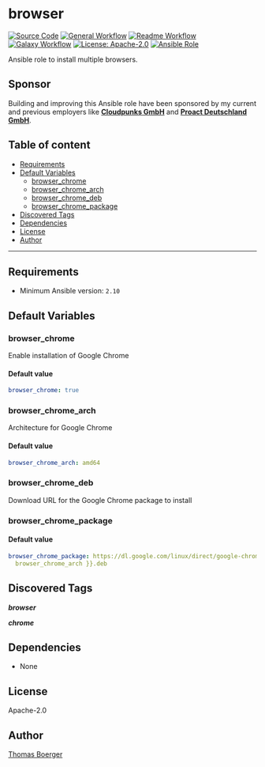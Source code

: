 # browser

[![Source Code](https://img.shields.io/badge/github-source%20code-blue?logo=github&amp;logoColor=white)](https://github.com/rolehippie/browser)
[![General Workflow](https://github.com/rolehippie/browser/actions/workflows/general.yml/badge.svg)](https://github.com/rolehippie/browser/actions/workflows/general.yml)
[![Readme Workflow](https://github.com/rolehippie/browser/actions/workflows/docs.yml/badge.svg)](https://github.com/rolehippie/browser/actions/workflows/docs.yml)
[![Galaxy Workflow](https://github.com/rolehippie/browser/actions/workflows/galaxy.yml/badge.svg)](https://github.com/rolehippie/browser/actions/workflows/galaxy.yml)
[![License: Apache-2.0](https://img.shields.io/github/license/rolehippie/browser)](https://github.com/rolehippie/browser/blob/master/LICENSE)
[![Ansible Role](https://img.shields.io/badge/role-rolehippie.browser-blue)](https://galaxy.ansible.com/rolehippie/browser)

Ansible role to install multiple browsers.

## Sponsor

Building and improving this Ansible role have been sponsored by my current and previous employers like **[Cloudpunks GmbH](https://cloudpunks.de)** and **[Proact Deutschland GmbH](https://www.proact.eu)**.

## Table of content

- [Requirements](#requirements)
- [Default Variables](#default-variables)
  - [browser_chrome](#browser_chrome)
  - [browser_chrome_arch](#browser_chrome_arch)
  - [browser_chrome_deb](#browser_chrome_deb)
  - [browser_chrome_package](#browser_chrome_package)
- [Discovered Tags](#discovered-tags)
- [Dependencies](#dependencies)
- [License](#license)
- [Author](#author)

---

## Requirements

- Minimum Ansible version: `2.10`


## Default Variables

### browser_chrome

Enable installation of Google Chrome

#### Default value

```YAML
browser_chrome: true
```

### browser_chrome_arch

Architecture for Google Chrome

#### Default value

```YAML
browser_chrome_arch: amd64
```

### browser_chrome_deb

Download URL for the Google Chrome package to install

### browser_chrome_package

#### Default value

```YAML
browser_chrome_package: https://dl.google.com/linux/direct/google-chrome-stable_current_{{
  browser_chrome_arch }}.deb
```

## Discovered Tags

**_browser_**

**_chrome_**


## Dependencies

- None

## License

Apache-2.0

## Author

[Thomas Boerger](https://github.com/tboerger)
